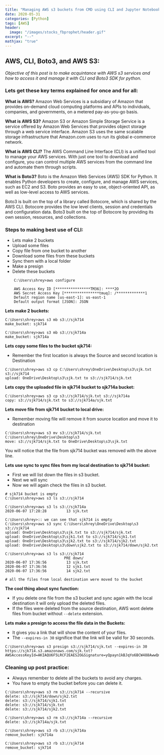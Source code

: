 ```yaml
---
title: "Managing AWS s3 buckets from CMD using CLI and Jupyter Notebook using boto3"
date: 2020-05-31
categories: [Python]
tags: [AWS]
header:
  image: "/images/stocks_fbprophet/header.gif"
excerpt: "--"
mathjax: "true"
---
```

## AWS, CLI, Boto3, and AWS S3:
*Objective of this post is to make acquintance with AWS s3 services and how to access it and manage it with CLI and Boto3 SDK for python.*


### Lets get these key terms explained for once and for all:

**What is AWS?**
Amazon Web Services is a subsidiary of Amazon that provides on-demand cloud computing platforms and APIs to individuals, companies, and governments, on a metered pay-as-you-go basis.

**What is AWS S3?**
Amazon S3 or Amazon Simple Storage Service is a service offered by Amazon Web Services that provides object storage through a web service interface. Amazon S3 uses the same scalable storage infrastructure that Amazon.com uses to run its global e-commerce network.

**What is AWS CLI?**
The AWS Command Line Interface (CLI) is a unified tool to manage your AWS services. With just one tool to download and configure, you can control multiple AWS services from the command line and automate them through scripts.

**What is Boto3?**
Boto is the Amazon Web Services (AWS) SDK for Python. It enables Python developers to create, configure, and manage AWS services, such as EC2 and S3. Boto provides an easy to use, object-oriented API, as well as low-level access to AWS services.

Boto3 is built on the top of a library called Botocore, which is shared by the AWS CLI. Botocore provides the low level clients, session and credentials and configuration data. Boto3 built on the top of Botocore by providing its own session, resources, and collections.


### Steps to making best use of CLI:
- Lets make 2 buckets
- Upload some files
- Copy file from one bucket to another
- Download some files from these buckets
- Sync them with a local folder
- Make a presign
- Delete these buckets

```
    C:\Users\shrey>aws configure

    AWS Access Key ID [****************TM36]: ****2O
    AWS Secret Access Key [****************tmuq]: /*************1
    Default region name [us-east-1]: us-east-1
    Default output format [JSON]: JSON
```
**Lets make 2 buckets:**

```
C:\Users\shrey>aws s3 mb s3://sjk714
make_bucket: sjk714

C:\Users\shrey>aws s3 mb s3://sjk714a
make_bucket: sjk714a
```

**Lets copy some files to the bucket sjk714:**
- Remember the first location is always the Source and second location is Destination

```
C:\Users\shrey>aws s3 cp C:\Users\shrey\OneDrive\Desktop\s3\sjk.txt s3://sjk714
upload: OneDrive\Desktop\s3\sjk.txt to s3://sjk714/sjk.txt
```

**Lets copy the uploaded file in sjk714 bucket to sjk714a bucket:**

```
C:\Users\shrey>aws s3 cp s3://sjk714/sjk.txt s3://sjk714a
copy: s3://sjk714/sjk.txt to s3://sjk714a/sjk.txt
```

**Lets move file from sjk714 bucket to local drive:**
- Remember moving file will remove it from source location and move it to destination

```
C:\Users\shrey>aws s3 mv s3://sjk714/sjk.txt C:\Users\shrey\OneDrive\Desktop\s3
move: s3://sjk714/sjk.txt to OneDrive\Desktop\s3\sjk.txt
```
You will notice that the file from sjk714 bucket was removed with the above line.

**Lets use sync to sync files from my local destination to sjk714 bucket:**
- First we will list down the files in s3 bucket.
- Next we will sync
- Now we will again check the files in s3 bucket.

```
# sjk714 bucket is empty
C:\Users\shrey>aws s3 ls s3://sjk714

C:\Users\shrey>aws s3 ls s3://sjk714a
2020-06-07 17:28:28         13 sjk.txt

C:\Users\shrey>:: we can see that sjk714 is empty
C:\Users\shrey>aws s3 sync C:\Users\shrey\OneDrive\Desktop\s3 s3://sjk714
upload: OneDrive\Desktop\s3\sjk.txt to s3://sjk714/sjk.txt
upload: OneDrive\Desktop\s3\sjk1.txt to s3://sjk714/sjk1.txt
upload: OneDrive\Desktop\s3\sjk2.txt to s3://sjk714/sjk2.txt
upload: OneDrive\Desktop\s3\down\sjk2.txt to s3://sjk714/down/sjk2.txt

C:\Users\shrey>aws s3 ls s3://sjk714
                           PRE down/
2020-06-07 17:36:56         13 sjk.txt
2020-06-07 17:36:56         12 sjk1.txt
2020-06-07 17:36:56         14 sjk2.txt

# all the files from local destination were moved to the bucket
```
**The cool thing about sync function:**
- If you delete one file from the s3 bucket and sync again with the local destination it will only upload the deleted files.
- If the files were deleted from the source destination, AWS wont delete files from bucket without `--delete` extension.

**Lets make a presign to access the file data in the Buckets:**
- It gives you a link that will show the content of your files.
- The `--expires-in 30` significe that the link will be valid for 30 seconds.

```
C:\Users\shrey>aws s3 presign s3://sjk714/sjk.txt --expires-in 30
https://sjk714.s3.amazonaws.com/sjk.txt?AWSAccessKeyId=AKIAQU6F5LRCF2EAES2O&Signature=yQpayn1kBJqYo6BCW488AwwQnAQ%3D&Expires=1591566243
```
### Cleaning up post practice:
- Always remember to delete all the buckets to avoid any charges.
- You have to empty the bucket before you can delete it.

```
C:\Users\shrey>aws s3 rm s3://sjk714 --recursive
delete: s3://sjk714/down/sjk2.txt
delete: s3://sjk714/sjk1.txt
delete: s3://sjk714/sjk.txt
delete: s3://sjk714/sjk2.txt

C:\Users\shrey>aws s3 rm s3://sjk714a --recursive
delete: s3://sjk714a/sjk.txt

C:\Users\shrey>aws s3 rb s3://sjk714a
remove_bucket: sjk714a

C:\Users\shrey>aws s3 rb s3://sjk714
remove_bucket: sjk714
```
